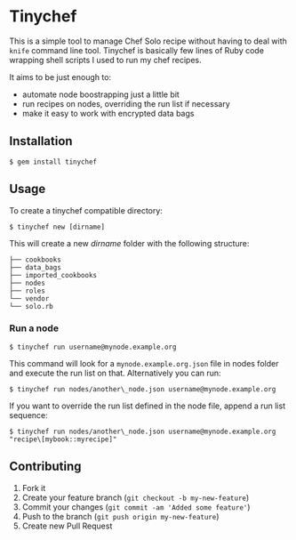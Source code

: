 # Tinychef

This is a simple tool to manage Chef Solo recipe without having to deal with
`knife` command line tool. Tinychef is basically few lines of Ruby code
wrapping shell scripts I used to run my chef recipes.

It aims to be just enough to: 

* automate node boostrapping just a little bit
* run recipes on nodes, overriding the run list if necessary 
* make it easy to work with encrypted data bags

## Installation

    $ gem install tinychef

## Usage

To create a tinychef compatible directory:

    $ tinychef new [dirname]

This will create a new *dirname* folder with the following structure:

    ├── cookbooks
    ├── data_bags
    ├── imported_cookbooks
    ├── nodes
    ├── roles
    └── vendor
    └── solo.rb


### Run a node

    $ tinychef run username@mynode.example.org 

This command will look for a `mynode.example.org.json` file in nodes folder
and execute the run list on that. Alternatively you can run: 

    $ tinychef run nodes/another\_node.json username@mynode.example.org 

If you want to override the run list defined in the node file, append a
run list sequence: 

    $ tinychef run nodes/another\_node.json username@mynode.example.org "recipe\[mybook::myrecipe]"

## Contributing

1. Fork it
2. Create your feature branch (`git checkout -b my-new-feature`)
3. Commit your changes (`git commit -am 'Added some feature'`)
4. Push to the branch (`git push origin my-new-feature`)
5. Create new Pull Request
